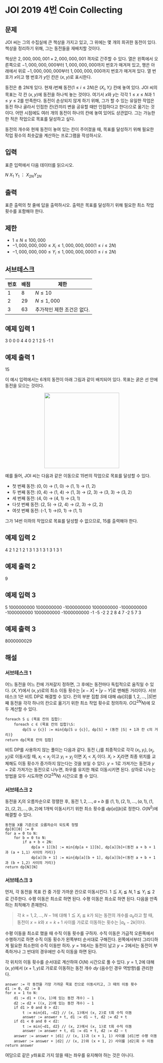 # JOI 2019 4번 Coin Collecting
## 문제
JOI 씨는 그의 수집실에 큰 책상을 가지고 있고, 그 위에는 몇 개의 희귀한 동전이 있다. 책상을 정리하기 위해, 그는 동전들을 재배치할 것이다.

책상은 $2,000,000,001 \times 2,000,000,001$ 격자로 간주할 수 있다. 열은 왼쪽에서 오른쪽으로 $-1,000,000,000$부터 $1,000,000,000$까지 번호가 매겨져 있고, 행은 아래에서 위로 $-1,000,000,000$부터 $1,000,000,000$까지 번호가 매겨져 있다. 열 번호가 $x$이고 행 번호가 $y$인 칸은 $(x, y)$로 표시한다.

동전은 총 $2N$개 있다. 현재 $i$번째 동전$(1 ≤ i ≤ 2N)$은 $(X_i, Y_i)$ 칸에 놓여 있다. JOI 씨의 목표는 각 칸 $(x, y)$에 동전을 하나씩 놓는 것이다. 여기서 $x$와 $y$는 각각 $1 ≤ x ≤ N$과 $1 ≤ y ≤ 2$를 만족한다. 동전이 손상되지 않게 하기 위해, 그가 할 수 있는 유일한 작업은 동전 하나 골라서 인접한 칸(칸끼리 변을 공유할 때만 인접하다고 한다)으로 옮기는 것이다. 어떤 시점에도 여러 개의 동전이 하나의 칸에 놓여 있어도 상관없다. 그는 가능한 한 적은 작업으로 목표를 달성하고 싶다.

동전의 개수와 현재 동전이 놓여 있는 칸이 주어졌을 때, 목표를 달성하기 위해 필요한 작업 횟수의 최솟값을 계산하는 프로그램을 작성하시오.
## 입력
표준 입력에서 다음 데이터를 읽으시오.

$N$
$X_1$ $Y_1$
$\vdots$
$X_{2N} Y_{2N}$


## 출력
표준 출력의 첫 줄에 답을 출력하시오. 출력은 목표를 달성하기 위해 필요한 최소 작업 횟수를 포함해야 한다.

## 제한
+ $1\leq N\leq 100,000$
+ $-1,000,000,000\leq X_i\leq 1,000,000,000(1\leq i\leq 2N)$
+ $-1,000,000,000\leq Y_i\leq 1,000,000,000(1\leq i\leq 2N)$

## 서브테스크


|번호|배점|제한|
|------|---|---|
|1|8|$N\leq 10$|
|2|29|$N\leq 1,000$|
|3|63|추가적인 제한 조건은 없다.|


## 예제 입력 1

 3
0 0
0 4
4 0
2 1
2 5
-1 1

## 예제 출력 1

15

이 예시 입력에서는 6개의 동전이 아래 그림과 같이 배치되어 있다. 목표는 굵은 선 안에 동전을 모으는 것이다.

<p align="center">  <img width="246" height="247" src="https://upload.acmicpc.net/1cb37f20-3f37-4215-a6f5-64e9f0b5cda6/-/preview/">  </p>

예를 들어, JOI 씨는 다음과 같은 이동으로 15번의 작업으로 목표를 달성할 수 있다.

 - 첫 번째 동전: (0, 0) → (1, 0) → (1, 1) → (1, 2)  
 - 두 번째 동전: (0, 4) → (1, 4) → (1, 3) → (2, 3) → (3, 3) → (3, 2)  
 - 세 번째 동전: (4, 0) → (4, 1) → (3, 1) 
 - 다섯 번째 동전: (2, 5) → (2, 4) → (2, 3) → (2, 2) 
 - 여섯 번째 동전: (-1, 1) →(0, 1) → (1, 1)
 
그가 14번 이하의 작업으로 목표를 달성할 수 없으므로, 15를 출력해야 한다.

## 예제 입력 2

4
2 1
2 1
2 1
3 1
3 1
3 1
3 1
3 1
## 예제 출력 2

9

## 예제 입력 3

5
1000000000 1000000000
-1000000000 1000000000
-1000000000 -1000000000
1000000000 -1000000000
-1 -5
-2 2
2 8
4 7
-2 5
7 3
## 예제 출력 3

8000000029

## 해설
### 서브테스크 1
어느 동전을 어느 칸에 가져갈지 정하면, 그 후에는 동전마다 독립적으로 움직일 수 있다. $(X, Y)$에서 $(x, y)$로의 최소 이동 횟수는 $|x - X| + |y - Y|$로 맨해튼 거리이다. 서브테스크 1은 비트 DP로 해결할 수 있다. 칸의 부분 집합 $S$에 대해 $dp[S]$를 $1, 2, \ldots, |S|$번째 동전을 각각 하나의 칸으로 옮기기 위한 최소 작업 횟수로 정의하자. $O(2^{2N}N)$에 모두 계산할 수 있다.

    foreach S ⊆ (목표 칸의 집합):
	    foreach c ∈ (목표 칸의 집합)\S:
		    dp[S ∪ {c}] := min{dp[S ∪ {c}], dp[S] + (동전 |S| + 1과 칸 c의 거리)}
	return dp[목표 칸의 집합]

비트 DP를 사용하지 않는 풀이는 다음과 같다. 동전 $i, j$를 최종적으로 각각 $(x_i, y_i), (x_j, y_j)$로 이동시킬 때, $x_i<x_j$ 이고 $y_i=y_j$ 이면 $X_i<X_j$ 이다. $X_i > X_j$라면 최종 위치를 교체해도 이동 횟수가 증가하지 않는다는 것을 보일 수 있다. $y = 1$로 가져가는 동전과 $y = 2$로 가져가는 동전으로 나누면, 좌우를 유지한 채로 이동시키면 된다. 상하로 나누는 방법을 모두 시도하면 $O(2^{2N}N)$ 시간으로 풀 수 있다.

### 서브테스크 2
동전을 $X_i$의 오름차순으로 정렬한 후, 동전 $1, 2, \ldots, a + b$ 를 $(1, 1),(2, 1),\ldots,(a, 1),(1, 2),(2, 2)$,$\ldots,(b, 2)$에 1개씩 이동시키기 위한 최소 횟수를 $dp[a][b]$로 정한다. $O(N^2)$에 해결할 수 있다.

    동전을 X를 기준으로 오름차순이 되도록 정렬
    dp[0][0] := 0
    for a = 0 to N:
	    for b = 0 to N:
		    if a + b < 2N:
			    dp[a + 1][b] := min{dp[a + 1][b], dp[a][b]+(동전 a + b + 1과 (a + 1,1) 사이의 거리)}
			    dp[a][b + 1] := min{dp[a][b + 1], dp[a][b]+(동전 a + b + 1과 (b + 1,2) 사이의 거리)}
    return dp[N][N]

### 서브테스크 3
먼저, 각 동전을 목표 칸 중 가장 가까운 칸으로 이동시킨다. $1 ≦ X_i ≦ N, 1 ≦ Y_i ≦ 2$로 간주한다.
수평 이동은 최소로 하면 된다. 수평 이동은 최소로 하면 된다. 다음을 만족하는 최적해가 존재한다.
> 각 $k = 1, 2, . . . , N - 1$에 대해 $1 ≦ X_i ≦ k$가 되는 동전의 개수를 $a_k$라고 할 때, 동전이 $x = k$와 $x = k + 1$ 사이를 가로로 이동하는 횟수는 $|a_k - 2k|$이다.

수평 이동을 최소로 했을 때 수직 이동 횟수를 구하자. 수직 이동은 가급적 오른쪽에서 수행하기로 하면 수직 이동 횟수가 왼쪽부터 순서대로 구해진다. 왼쪽에서부터 그리디하게 필요한 최소한의 수직 이동만 하자. $y = 1$에서는 동전이 남고 $y = 2$에서는 동전이 부족하거나 그 반대의 경우에만 수직 이동을 하면 된다.

각 위치의 이동 횟수를 순서대로 계산하여 $O(N)$ 시간으로 풀 수 있다. $y = 1, 2$에 대해 $(x, y)$에서 $(x + 1, y)$로 가로로 이동하는 동전 개수 $dy$ (음수인 경우 역방향)를 관리한다.

    answer := 각 동전을 가장 가까운 목표 칸으로 이동시키고, 그 때의 이동 횟수
	d1 := 0, d2 := 0
	for x = 1 to N:
		d1 := d1 + ((x, 1)에 있는 동전 개수) − 1
		d2 := d2 + ((x, 2)에 있는 동전 개수) − 1
		if d1 > 0 and 0 > d2:
			t := min{d1, −d2} // (x, 1)에서 (x, 2)로 t회 수직 이동
			answer := answer + t, d1 := d1 − t, d2 := d2 + t
		if d1 < 0 and 0 < d2:
			t := min{−d1, d2} // (x, 2)에서 (x, 1)로 t회 수직 이동
			answer := answer + t, d1 := d1 + t, d2 := d2 − t
		answer := answer + |d1| // (x, 1)과 (x + 1, 1) 사이를 |d1|번 수평 이동
		answer := answer + |d2| // (x, 2)와 (x + 1, 2) 사이를 |d2|회 수 이동
	return answer

여담으로 같은 $y$좌표로 가지 않을 때는 좌우를 유지해야 하는 것은 아니다.

